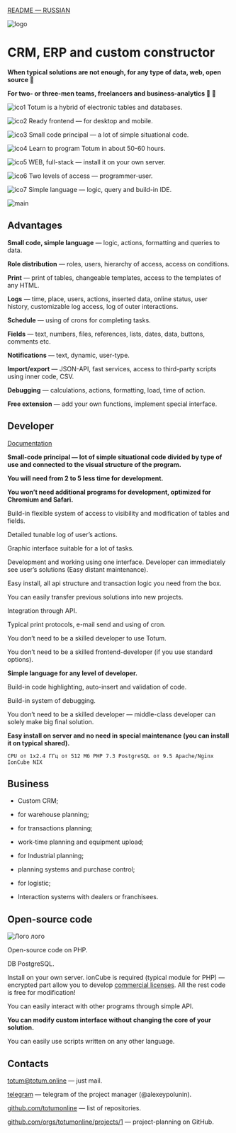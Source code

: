 [README — RUSSIAN](/readme_ru.md)



![logo](https://totum.totum.online/fls/365_100_file.png)

# CRM, ERP and custom constructor

**When typical solutions are not enough, for any type of data, web, open source 🎉**

**For two- or three-men teams, freelancers and business-analytics 💪 👀**



![ico1](https://totum.totum.online/fls/365_233_file.png) Totum is a hybrid of electronic tables and databases.

![ico2](https://totum.totum.online/fls/365_234_file.png) Ready frontend — for desktop and mobile.

![ico3](https://totum.totum.online/fls/365_235_file.png) Small code principal — a lot of simple situational code.

![ico4](https://totum.totum.online/fls/365_236_file.png) Learn to program Totum in about 50-60 hours.

![ico5](https://totum.totum.online/fls/365_237_file.png) WEB, full-stack — install it on your own server.

![ico6](https://totum.totum.online/fls/365_238_file.png) Two levels of access — programmer-user.

![ico7](https://totum.totum.online/fls/365_239_file.png) Simple language —  logic, query and build-in IDE.



![main](https://totum.totum.online/fls/365_242_file.png)




## Advantages

**Small code, simple language** — logic, actions, formatting and queries to data.

**Role distribution** — roles, users, hierarchy of access, access on conditions.

**Print** — print of tables, changeable templates, access to the templates of any HTML.

**Logs** — time, place, users, actions, inserted data, online status, user history, customizable log access, log of outer interactions.

**Schedule** — using of crons for completing tasks.

**Fields** — text, numbers, files, references, lists, dates, data, buttons, comments etc.

**Notifications** — text, dynamic, user-type.

**Import/export** — JSON-API, fast services, access to third-party scripts using inner code, CSV.

**Debugging** — calculations, actions, formatting, load, time of action.

**Free extension** — add your own functions, implement special interface.




## Developer



[Documentation](https://docs.totum.online/)



**Small-code principal — lot of simple situational code divided by type of use and connected to the visual structure of the program.**

**You will need from 2 to 5 less time for development.**

**You won’t need additional programs for development, optimized for Chromium and Safari.**

Build-in flexible system of access to visibility and modification of tables and fields.

Detailed tunable log of user’s actions.

Graphic interface suitable for a lot of tasks.

Development and working using one interface. Developer can immediately see user’s solutions (Easy distant maintenance).

Easy install, all api structure and transaction logic you need from the box.

You can easily transfer previous solutions into new projects. 

Integration through API.

Typical print protocols, e-mail send and using of cron.  

You don’t need to be a skilled developer to use Totum.

You don’t need to be a skilled frontend-developer (if you use standard options).

**Simple language for any level of developer.**

Build-in code highlighting, auto-insert and validation of code.

Build-in system of debugging.

You don’t need to be a skilled developer — middle-class developer can solely make big final solution.

**Easy install on server and no need in special maintenance (you can install it on typical shared).**

	CPU от 1х2.4 ГГц от 512 Мб PHP 7.3 PostgreSQL от 9.5 Apache/Nginx IonCube NIX




## Business

+ Custom CRM;

+ for warehouse planning;

+ for transactions planning;

+ work-time planning and equipment upload;

+ for Industrial planning;

+ planning systems and purchase control;

+ for logistic;

+ Interaction systems with dealers or franchisees.



## Open-source code

![Лого лого](https://totum.totum.online/fls/365_74_file.png)

Open-source code on PHP.

DB PostgreSQL.

Install on your own server. ionCube is required (typical module for PHP) — encrypted part allow you to develop [commercial licenses](https://totum.online/licenzirovanie). All the rest code is free for modification!

You can easily interact with other programs through simple API.

**You can modify custom interface without changing the core of your solution.**

You can easily use scripts written on any other language.




## Contacts

[totum@totum.online](mailto:totum@totum.online) — just mail.

[telegram](http://t.me/alexeypolunin) — telegram of the project manager (@alexeypolunin).

[github.com/totumonline](https://github.com/totumonline) — list of repositories.

[github.com/orgs/totumonline/projects/1](https://github.com/orgs/totumonline/projects/1) — project-planning on GitHub.